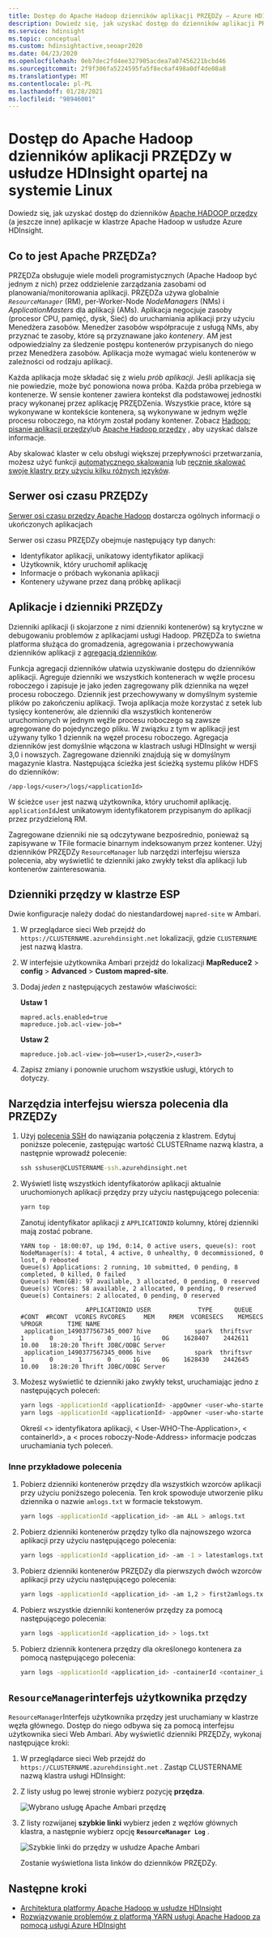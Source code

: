 ```yaml
---
title: Dostęp do Apache Hadoop dzienników aplikacji PRZĘDZy — Azure HDInsight
description: Dowiedz się, jak uzyskać dostęp do dzienników aplikacji PRZĘDZy w klastrze usługi HDInsight opartego na systemie Linux (Apache Hadoop) przy użyciu wiersza polecenia i przeglądarki sieci Web.
ms.service: hdinsight
ms.topic: conceptual
ms.custom: hdinsightactive,seoapr2020
ms.date: 04/23/2020
ms.openlocfilehash: 0eb7dec2fd4ee327905acdea7a07456221bcbd46
ms.sourcegitcommit: 2f9f306fa5224595fa5f8ec6af498a0df4de08a8
ms.translationtype: MT
ms.contentlocale: pl-PL
ms.lasthandoff: 01/28/2021
ms.locfileid: "98946001"
---
```

# <a name="access-apache-hadoop-yarn-application-logs-on-linux-based-hdinsight"></a>Dostęp do Apache Hadoop dzienników aplikacji PRZĘDZy w usłudze HDInsight opartej na systemie Linux

Dowiedz się, jak uzyskać dostęp do dzienników [Apache HADOOP przędzy](https://hadoop.apache.org/docs/current/hadoop-yarn/hadoop-yarn-site/YARN.html) (a jeszcze inne) aplikacje w klastrze Apache Hadoop w usłudze Azure HDInsight.

## <a name="what-is-apache-yarn"></a>Co to jest Apache PRZĘDZa?

PRZĘDZa obsługuje wiele modeli programistycznych (Apache Hadoop być jednym z nich) przez oddzielenie zarządzania zasobami od planowania/monitorowania aplikacji. PRZĘDZa używa globalnie *`ResourceManager`* (RM), per-Worker-Node *NodeManagers* (NMs) i *ApplicationMasters* dla aplikacji (AMs). Aplikacja negocjuje zasoby (procesor CPU, pamięć, dysk, Sieć) do uruchamiania aplikacji przy użyciu Menedżera zasobów. Menedżer zasobów współpracuje z usługą NMs, aby przyznać te zasoby, które są przyznawane jako *kontenery*. AM jest odpowiedzialny za śledzenie postępu kontenerów przypisanych do niego przez Menedżera zasobów. Aplikacja może wymagać wielu kontenerów w zależności od rodzaju aplikacji.

Każda aplikacja może składać się z wielu *prób aplikacji*. Jeśli aplikacja się nie powiedzie, może być ponowiona nowa próba. Każda próba przebiega w kontenerze. W sensie kontener zawiera kontekst dla podstawowej jednostki pracy wykonanej przez aplikację PRZĘDZenia. Wszystkie prace, które są wykonywane w kontekście kontenera, są wykonywane w jednym węźle procesu roboczego, na którym został podany kontener. Zobacz [Hadoop: pisanie aplikacji przędzy](https://hadoop.apache.org/docs/r2.7.4/hadoop-yarn/hadoop-yarn-site/WritingYarnApplications.html)lub [Apache Hadoop przędzy](https://hadoop.apache.org/docs/current/hadoop-yarn/hadoop-yarn-site/YARN.html) , aby uzyskać dalsze informacje.

Aby skalować klaster w celu obsługi większej przepływności przetwarzania, możesz użyć funkcji [automatycznego skalowania](hdinsight-autoscale-clusters.md) lub [ręcznie skalować swoje klastry przy użyciu kilku różnych języków](hdinsight-scaling-best-practices.md#utilities-to-scale-clusters).

## <a name="yarn-timeline-server"></a>Serwer osi czasu PRZĘDZy

[Serwer osi czasu przędzy Apache Hadoop](https://hadoop.apache.org/docs/r2.7.3/hadoop-yarn/hadoop-yarn-site/TimelineServer.html) dostarcza ogólnych informacji o ukończonych aplikacjach

Serwer osi czasu PRZĘDZy obejmuje następujący typ danych:

* Identyfikator aplikacji, unikatowy identyfikator aplikacji
* Użytkownik, który uruchomił aplikację
* Informacje o próbach wykonania aplikacji
* Kontenery używane przez daną próbkę aplikacji

## <a name="yarn-applications-and-logs"></a>Aplikacje i dzienniki PRZĘDZy

Dzienniki aplikacji (i skojarzone z nimi dzienniki kontenerów) są krytyczne w debugowaniu problemów z aplikacjami usługi Hadoop. PRZĘDZa to świetna platforma służąca do gromadzenia, agregowania i przechowywania dzienników aplikacji z [agregacją dzienników](https://hortonworks.com/blog/simplifying-user-logs-management-and-access-in-yarn/).

Funkcja agregacji dzienników ułatwia uzyskiwanie dostępu do dzienników aplikacji. Agreguje dzienniki we wszystkich kontenerach w węźle procesu roboczego i zapisuje je jako jeden zagregowany plik dziennika na węzeł procesu roboczego. Dziennik jest przechowywany w domyślnym systemie plików po zakończeniu aplikacji. Twoja aplikacja może korzystać z setek lub tysięcy kontenerów, ale dzienniki dla wszystkich kontenerów uruchomionych w jednym węźle procesu roboczego są zawsze agregowane do pojedynczego pliku. W związku z tym w aplikacji jest używany tylko 1 dziennik na węzeł procesu roboczego. Agregacja dzienników jest domyślnie włączona w klastrach usługi HDInsight w wersji 3,0 i nowszych. Zagregowane dzienniki znajdują się w domyślnym magazynie klastra. Następująca ścieżka jest ścieżką systemu plików HDFS do dzienników:

```
/app-logs/<user>/logs/<applicationId>
```

W ścieżce `user` jest nazwą użytkownika, który uruchomił aplikację. `applicationId`Jest unikatowym identyfikatorem przypisanym do aplikacji przez przydzieloną RM.

Zagregowane dzienniki nie są odczytywane bezpośrednio, ponieważ są zapisywane w TFile formacie binarnym indeksowanym przez kontener. Użyj dzienników PRZĘDZy `ResourceManager` lub narzędzi interfejsu wiersza polecenia, aby wyświetlić te dzienniki jako zwykły tekst dla aplikacji lub kontenerów zainteresowania.

## <a name="yarn-logs-in-an-esp-cluster"></a>Dzienniki przędzy w klastrze ESP

Dwie konfiguracje należy dodać do niestandardowej `mapred-site` w Ambari.

1. W przeglądarce sieci Web przejdź do `https://CLUSTERNAME.azurehdinsight.net` lokalizacji, gdzie `CLUSTERNAME` jest nazwą klastra.

1. W interfejsie użytkownika Ambari przejdź do lokalizacji **MapReduce2**  >  **config**  >  **Advanced**  >  **Custom mapred-site**.

1. Dodaj *jeden* z następujących zestawów właściwości:

    **Ustaw 1**

    ```
    mapred.acls.enabled=true
    mapreduce.job.acl-view-job=*
    ```

    **Ustaw 2**

    ```
    mapreduce.job.acl-view-job=<user1>,<user2>,<user3>
    ```

1. Zapisz zmiany i ponownie uruchom wszystkie usługi, których to dotyczy.

## <a name="yarn-cli-tools"></a>Narzędzia interfejsu wiersza polecenia dla PRZĘDZy

1. Użyj [polecenia SSH](./hdinsight-hadoop-linux-use-ssh-unix.md) do nawiązania połączenia z klastrem. Edytuj poniższe polecenie, zastępując wartość CLUSTERname nazwą klastra, a następnie wprowadź polecenie:

    ```cmd
    ssh sshuser@CLUSTERNAME-ssh.azurehdinsight.net
    ```

1. Wyświetl listę wszystkich identyfikatorów aplikacji aktualnie uruchomionych aplikacji przędzy przy użyciu następującego polecenia:

    ```bash
    yarn top
    ```

    Zanotuj identyfikator aplikacji z `APPLICATIONID` kolumny, której dzienniki mają zostać pobrane.

    ```output
    YARN top - 18:00:07, up 19d, 0:14, 0 active users, queue(s): root
    NodeManager(s): 4 total, 4 active, 0 unhealthy, 0 decommissioned, 0 lost, 0 rebooted
    Queue(s) Applications: 2 running, 10 submitted, 0 pending, 8 completed, 0 killed, 0 failed
    Queue(s) Mem(GB): 97 available, 3 allocated, 0 pending, 0 reserved
    Queue(s) VCores: 58 available, 2 allocated, 0 pending, 0 reserved
    Queue(s) Containers: 2 allocated, 0 pending, 0 reserved
    
                      APPLICATIONID USER             TYPE      QUEUE   #CONT  #RCONT  VCORES RVCORES     MEM    RMEM  VCORESECS    MEMSECS %PROGR       TIME NAME
     application_1490377567345_0007 hive            spark  thriftsvr       1       0       1       0      1G      0G    1628407    2442611  10.00   18:20:20 Thrift JDBC/ODBC Server
     application_1490377567345_0006 hive            spark  thriftsvr       1       0       1       0      1G      0G    1628430    2442645  10.00   18:20:20 Thrift JDBC/ODBC Server
    ```

1. Możesz wyświetlić te dzienniki jako zwykły tekst, uruchamiając jedno z następujących poleceń:

    ```bash
    yarn logs -applicationId <applicationId> -appOwner <user-who-started-the-application>
    yarn logs -applicationId <applicationId> -appOwner <user-who-started-the-application> -containerId <containerId> -nodeAddress <worker-node-address>
    ```

    Określ &lt;> identyfikatora aplikacji, &lt; User-WHO-The-Application>, &lt; containerId>, a &lt; proces roboczy-Node-Address> informacje podczas uruchamiania tych poleceń.

### <a name="other-sample-commands"></a>Inne przykładowe polecenia

1. Pobierz dzienniki kontenerów przędzy dla wszystkich wzorców aplikacji przy użyciu poniższego polecenia. Ten krok spowoduje utworzenie pliku dziennika o nazwie `amlogs.txt` w formacie tekstowym.

    ```bash
    yarn logs -applicationId <application_id> -am ALL > amlogs.txt
    ```

1. Pobierz dzienniki kontenerów przędzy tylko dla najnowszego wzorca aplikacji przy użyciu następującego polecenia:

    ```bash
    yarn logs -applicationId <application_id> -am -1 > latestamlogs.txt
    ```

1. Pobierz dzienniki kontenerów PRZĘDZy dla pierwszych dwóch wzorców aplikacji przy użyciu następującego polecenia:

    ```bash
    yarn logs -applicationId <application_id> -am 1,2 > first2amlogs.txt
    ```

1. Pobierz wszystkie dzienniki kontenerów przędzy za pomocą następującego polecenia:

    ```bash
    yarn logs -applicationId <application_id> > logs.txt
    ```

1. Pobierz dziennik kontenera przędzy dla określonego kontenera za pomocą następującego polecenia:

    ```bash
    yarn logs -applicationId <application_id> -containerId <container_id> > containerlogs.txt
    ```

## <a name="yarn-resourcemanager-ui"></a>`ResourceManager`interfejs użytkownika przędzy

`ResourceManager`Interfejs użytkownika przędzy jest uruchamiany w klastrze węzła głównego. Dostęp do niego odbywa się za pomocą interfejsu użytkownika sieci Web Ambari. Aby wyświetlić dzienniki PRZĘDZy, wykonaj następujące kroki:

1. W przeglądarce sieci Web przejdź do `https://CLUSTERNAME.azurehdinsight.net` . Zastąp CLUSTERNAME nazwą klastra usługi HDInsight:

2. Z listy usług po lewej stronie wybierz pozycję **przędza**.

    ![Wybrano usługę Apache Ambari przędzę](./media/hdinsight-hadoop-access-yarn-app-logs-linux/yarn-service-selected.png)

3. Z listy rozwijanej **szybkie linki** wybierz jeden z węzłów głównych klastra, a następnie wybierz opcję **`ResourceManager Log`** .

    ![Szybkie linki do przędzy w usłudze Apache Ambari](./media/hdinsight-hadoop-access-yarn-app-logs-linux/hdi-yarn-quick-links.png)

    Zostanie wyświetlona lista linków do dzienników PRZĘDZy.

## <a name="next-steps"></a>Następne kroki

* [Architektura platformy Apache Hadoop w usłudze HDInsight](hdinsight-hadoop-architecture.md)
* [Rozwiązywanie problemów z platformą YARN usługi Apache Hadoop za pomocą usługi Azure HDInsight](hdinsight-troubleshoot-yarn.md)
